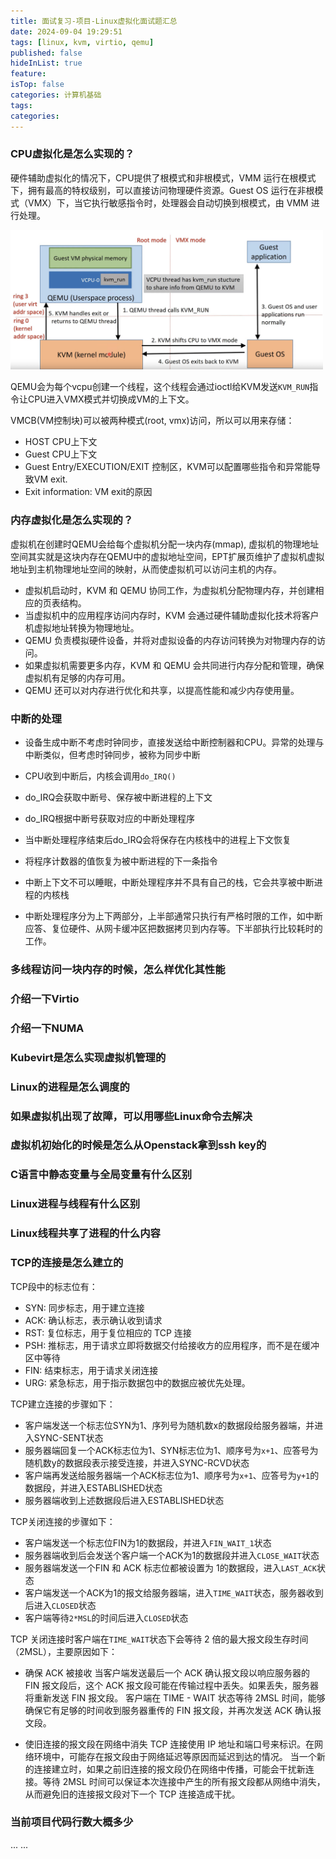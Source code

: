 ```yaml
---
title: 面试复习-项目-Linux虚拟化面试题汇总
date: 2024-09-04 19:29:51
tags: [linux, kvm, virtio, qemu]
published: false
hideInList: true
feature: 
isTop: false
categories: 计算机基础
tags:
categories:
---
```


### CPU虚拟化是怎么实现的？

硬件辅助虚拟化的情况下，CPU提供了根模式和非根模式，VMM 运行在根模式下，拥有最高的特权级别，可以直接访问物理硬件资源。Guest OS 运行在非根模式（VMX）下，当它执行敏感指令时，处理器会自动切换到根模式，由 VMM 进行处理。

<img src="/images/vcpu.png" width="500px" />

QEMU会为每个vcpu创建一个线程，这个线程会通过ioctl给KVM发送`KVM_RUN`指令让CPU进入VMX模式并切换成VM的上下文。

VMCB(VM控制块)可以被两种模式(root, vmx)访问，所以可以用来存储：

- HOST CPU上下文
- Guest CPU上下文
- Guest Entry/EXECUTION/EXIT 控制区，KVM可以配置哪些指令和异常能导致VM exit.
- Exit information: VM exit的原因

### 内存虚拟化是怎么实现的？

虚拟机在创建时QEMU会给每个虚拟机分配一块内存(mmap), 虚拟机的物理地址空间其实就是这块内存在QEMU中的虚拟地址空间，EPT扩展页维护了虚拟机虚拟地址到主机物理地址空间的映射，从而使虚拟机可以访问主机的内存。

- 虚拟机启动时，KVM 和 QEMU 协同工作，为虚拟机分配物理内存，并创建相应的页表结构。
- 当虚拟机中的应用程序访问内存时，KVM 会通过硬件辅助虚拟化技术将客户机虚拟地址转换为物理地址。
- QEMU 负责模拟硬件设备，并将对虚拟设备的内存访问转换为对物理内存的访问。
- 如果虚拟机需要更多内存，KVM 和 QEMU 会共同进行内存分配和管理，确保虚拟机有足够的内存可用。
- QEMU 还可以对内存进行优化和共享，以提高性能和减少内存使用量。


### 中断的处理
- 设备生成中断不考虑时钟同步，直接发送给中断控制器和CPU。异常的处理与中断类似，但考虑时钟同步，被称为同步中断
- CPU收到中断后，内核会调用`do_IRQ()`
- do_IRQ会获取中断号、保存被中断进程的上下文
- do_IRQ根据中断号获取对应的中断处理程序
- 当中断处理程序结束后do_IRQ会将保存在内核栈中的进程上下文恢复
- 将程序计数器的值恢复为被中断进程的下一条指令

- 中断上下文不可以睡眠，中断处理程序并不具有自己的栈，它会共享被中断进程的内核栈
- 中断处理程序分为上下两部分，上半部通常只执行有严格时限的工作，如中断应答、复位硬件、从网卡缓冲区把数据拷贝到内存等。下半部执行比较耗时的工作。


### 多线程访问一块内存的时候，怎么样优化其性能

### 介绍一下Virtio

### 介绍一下NUMA

### Kubevirt是怎么实现虚拟机管理的

### Linux的进程是怎么调度的

### 如果虚拟机出现了故障，可以用哪些Linux命令去解决

### 虚拟机初始化的时候是怎么从Openstack拿到ssh key的

### C语言中静态变量与全局变量有什么区别

### Linux进程与线程有什么区别

### Linux线程共享了进程的什么内容

### TCP的连接是怎么建立的

TCP段中的标志位有：
- SYN: 同步标志，用于建立连接
- ACK: 确认标志，表示确认收到请求
- RST: 复位标志，用于复位相应的 TCP 连接
- PSH: 推标志，用于请求立即将数据交付给接收方的应用程序，而不是在缓冲区中等待
- FIN: 结束标志，用于请求关闭连接
- URG: 紧急标志，用于指示数据包中的数据应被优先处理。

TCP建立连接的步骤如下：
- 客户端发送一个标志位SYN为1、序列号为随机数x的数据段给服务器端，并进入SYNC-SENT状态
- 服务器端回复一个ACK标志位为1、SYN标志位为1、顺序号为`x+1`、应答号为随机数y的数据段表示接受连接，并进入SYNC-RCVD状态
- 客户端再发送给服务器端一个ACK标志位为1、顺序号为`x+1`、应答号为`y+1`的数据段，并进入ESTABLISHED状态
- 服务器端收到上述数据段后进入ESTABLISHED状态

TCP关闭连接的步骤如下：
- 客户端发送一个标志位FIN为1的数据段，并进入`FIN_WAIT_1`状态
- 服务器端收到后会发送个客户端一个ACK为1的数据段并进入`CLOSE_WAIT`状态
- 服务器端发送一个FIN 和 ACK 标志位都被设置为 1的数据段，进入`LAST_ACK`状态
- 客户端发送一个ACK为1的报文给服务器端，进入`TIME_WAIT`状态，服务器收到后进入`CLOSED`状态
- 客户端等待`2*MSL`的时间后进入`CLOSED`状态

TCP 关闭连接时客户端在`TIME_WAIT`状态下会等待 2 倍的最大报文段生存时间（2MSL），主要原因如下：

- 确保 ACK 被接收
当客户端发送最后一个 ACK 确认报文段以响应服务器的 FIN 报文段后，这个 ACK 报文段可能在传输过程中丢失。如果丢失，服务器将重新发送 FIN 报文段。
客户端在 TIME - WAIT 状态等待 2MSL 时间，能够确保它有足够的时间收到服务器重传的 FIN 报文段，并再次发送 ACK 确认报文段。

- 使旧连接的报文段在网络中消失
TCP 连接使用 IP 地址和端口号来标识。在网络环境中，可能存在报文段由于网络延迟等原因而延迟到达的情况。
当一个新的连接建立时，如果之前旧连接的报文段仍在网络中传播，可能会干扰新连接。等待 2MSL 时间可以保证本次连接中产生的所有报文段都从网络中消失，从而避免旧的连接报文段对下一个 TCP 连接造成干扰。

### 当前项目代码行数大概多少

... ...


